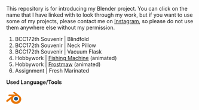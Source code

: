 This repository is for introducing my Blender project. You can click on the name that I have linked with to look through my work, but if you want to use some of my projects, please contact me on [Instagram](https://www.instagram.com/kimmuie.workingspace/), so please do not use them anywhere else without my permission.

1. BCC172th Souvenir | Blindfold
2. BCC172th Souvenir | Neck Pillow
3. BCC172th Souvenir | Vacuum Flask
4. Hobbywork | [Fishing Machine](https://www.instagram.com/reel/C8szpd9ywTq/?utm_source=ig_web_copy_link&igsh=MzRlODBiNWFlZA==) (animated)
5. Hobbywork | [Frostmaw](https://www.instagram.com/p/C850s4Zy9xb/) (animated)
6. Assignment | Fresh Marinated

**Used Language/Tools**
<div>
  <img src="https://github.com/devicons/devicon/blob/master/icons/blender/blender-original.svg" title="Blender"width="40" height="40"/>&nbsp;
</div>  
